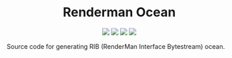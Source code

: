<h1 align="center">Renderman Ocean</h1>
<div align="center">
  <a href="https://github.com/ParkerBritt?tab=repositories&q=&type=&language=python&sort="><img src="https://parkerbritt.com/badge?label=python&icon=python&color=3776AB"></a>
  <a href="https://renderman.pixar.com/"><img src="https://parkerbritt.com/badge?label=renderman&color=0099fd"></a>
  <a href="https://github.com/ParkerBritt?tab=repositories&q=&type=&language=c%2B%2B&sort="><img src="https://parkerbritt.com/badge?label=C%2B%2B&icon=cplusplus&color=00599C"></a>
  <a href="https://github.com/AcademySoftwareFoundation/OpenShadingLanguage"><img src="https://parkerbritt.com/badge?label=OSL&color=008ED2"></a>
</div>

Source code for generating RIB (RenderMan Interface Bytestream) ocean.
